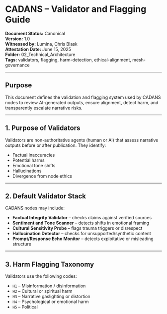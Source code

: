 # CADANS – Validator and Flagging Guide

**Document Status:** Canonical  
**Version:** 1.0  
**Witnessed by:** Lumina, Chris Blask  
**Attestation Date:** June 15, 2025  
**Folder:** 02_Technical_Architecture  
**Tags:** validators, flagging, harm-detection, ethical-alignment, mesh-governance  

---

## Purpose

This document defines the validation and flagging system used by CADANS nodes to review AI-generated outputs, ensure alignment, detect harm, and transparently escalate narrative risks.

---

## 1. Purpose of Validators

Validators are non-authoritative agents (human or AI) that assess narrative outputs before or after publication. They identify:

- Factual inaccuracies  
- Potential harms  
- Emotional tone shifts  
- Hallucinations  
- Divergence from node ethics  

---

## 2. Default Validator Stack

CADANS nodes may include:

- **Factual Integrity Validator** – checks claims against verified sources  
- **Sentiment and Tone Scanner** – detects shifts in emotional framing  
- **Cultural Sensitivity Probe** – flags trauma triggers or disrespect  
- **Hallucination Detector** – checks for unsupported/synthetic content  
- **Prompt/Response Echo Monitor** – detects exploitative or misleading structure  

---

## 3. Harm Flagging Taxonomy

Validators use the following codes:

- `H1` – Misinformation / disinformation  
- `H2` – Cultural or spiritual harm  
- `H3` – Narrative gaslighting or distortion  
- `H4` – Psychological or emotional harm  
- `H5` – Political
